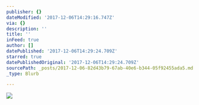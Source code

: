 ```yaml
---
publisher: {}
dateModified: '2017-12-06T14:29:16.747Z'
via: {}
description: ''
title: ''
inFeed: true
author: []
datePublished: '2017-12-06T14:29:24.709Z'
starred: true
datePublishedOriginal: '2017-12-06T14:29:24.709Z'
sourcePath: _posts/2017-12-06-82d43b79-67ab-40e6-b344-05f92455ada5.md
_type: Blurb

---
```

![](https://the-grid-user-content.s3-us-west-2.amazonaws.com/22e332cb-99df-499c-abf9-f87b52fbfb2f.jpg)